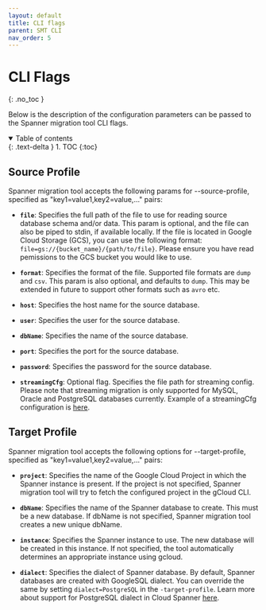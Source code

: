 ```yaml
---
layout: default
title: CLI flags
parent: SMT CLI
nav_order: 5
---
```


# CLI Flags
{: .no_toc }

Below is the description of the configuration parameters can be passed to the Spanner migration tool CLI flags.

<details open markdown="block">
  <summary>
    Table of contents
  </summary>
  {: .text-delta }
1. TOC
{:toc}
</details>

## Source Profile

Spanner migration tool accepts the following params for --source-profile,
specified as "key1=value1,key2=value,..." pairs:

* **`file`**: Specifies the full path of the file to use for reading source database
schema and/or data. This param is optional, and the file can also be piped to
stdin, if available locally. If the file is located in Google Cloud Storage (GCS), you can use the
following format: `file=gs://{bucket_name}/{path/to/file}`. Please ensure you
have read pemissions to the GCS bucket you would like to use.

* **`format`**: Specifies the format of the file. Supported file formats are `dump` and `csv`. This param is also optional, and
defaults to `dump`. This may be extended in future to support other formats
such as `avro` etc.

* **`host`**: Specifies the host name for the source database.

* **`user`**: Specifies the user for the source database.

* **`dbName`**: Specifies the name of the source database.

* **`port`**: Specifies the port for the source database.

* **`password`**: Specifies the password for the source database.

* **`streamingCfg`**: Optional flag. Specifies the file path for streaming config.
Please note that streaming migration is only supported for MySQL, Oracle and PostgreSQL databases currently.
Example of a streamingCfg configuration is [here](./schema-and-data.md#examples).

## Target Profile

Spanner migration tool accepts the following options for --target-profile,
specified as "key1=value1,key2=value,..." pairs:

* **`project`**: Specifies the name of the Google Cloud Project in which the Spanner instance is present. If the project is not specified, Spanner migration tool will try to fetch the configured project in the gCloud CLI.

* **`dbName`**: Specifies the name of the Spanner database to create. This must be a
new database. If dbName is not specified, Spanner migration tool creates a new unique
dbName.

* **`instance`**: Specifies the Spanner instance to use. The new database will be
created in this instance. If not specified, the tool automatically determines an
appropriate instance using gcloud.

* **`dialect`**: Specifies the dialect of Spanner database. By default, Spanner
databases are created with GoogleSQL dialect. You can override the same by
setting `dialect=PostgreSQL` in the `-target-profile`. Learn more about support
for PostgreSQL dialect in Cloud Spanner [here](https://cloud.google.com/spanner/docs/postgresql-interface).